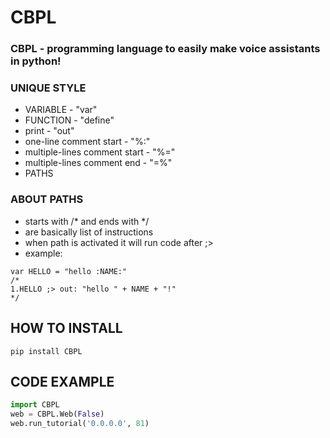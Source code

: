 # CBPL
### CBPL - programming language to easily make voice assistants in python!

### UNIQUE STYLE
- VARIABLE - "var"
- FUNCTION - "define"
- print - "out"
- one-line comment start - "%:"
- multiple-lines comment start - "%="
- multiple-lines comment end - "=%"
- PATHS
### ABOUT PATHS
- starts with /* and ends with */
- are basically list of instructions
- when path is activated it will run code after ;>
- example:
```
var HELLO = "hello :NAME:"
/*
1.HELLO	;> out: "hello " + NAME + "!"
*/
```
## HOW TO INSTALL
```commandline
pip install CBPL
```

## CODE EXAMPLE
```python
import CBPL
web = CBPL.Web(False)
web.run_tutorial('0.0.0.0', 81)
```
